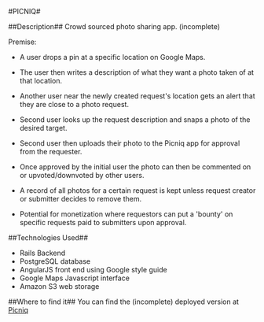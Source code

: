 #PICNIQ#

##Description##
Crowd sourced photo sharing app. (incomplete)

Premise:

 - A user drops a pin at a specific location on Google Maps.
 
  - The user then writes a description of what they want a photo taken of at that location.
  
   - Another user near the newly created request's location gets an alert that they are close to a photo request.
   
   - Second user looks up the request description and snaps a photo of the desired target.
   
   - Second user then uploads their photo to the Picniq app for approval from the requester.
   
   - Once approved by the initial user the photo can then be commented on or upvoted/downvoted by other users.
   
   - A record of all photos for a certain request is kept unless request creator or submitter decides to remove them.
    
   - Potential for monetization where requestors can put a 'bounty' on specific requests paid to submitters upon approval.
   

##Technologies Used##

 - Rails Backend
 - PostgreSQL database
 - AngularJS front end using Google style guide
 - Google Maps Javascript interface
 - Amazon S3 web storage
 
##Where to find it##
You can find the (incomplete) deployed version at [Picniq]("http://picniq.herokuapp.com")
